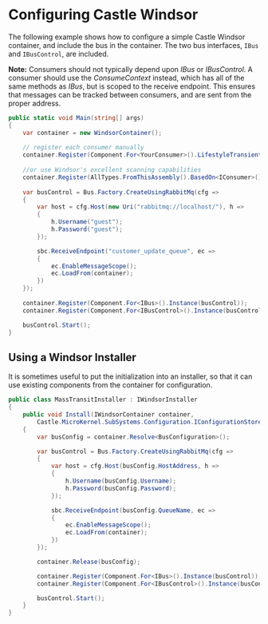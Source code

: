 # Configuring Castle Windsor

The following example shows how to configure a simple Castle Windsor container, and include the bus in the
container. The two bus interfaces, `IBus` and `IBusControl`, are included.

<div class="alert alert-info">
<b>Note:</b>
    Consumers should not typically depend upon <i>IBus</i> or <i>IBusControl</i>. A consumer should use the <i>ConsumeContext</i>
    instead, which has all of the same methods as <i>IBus</i>, but is scoped to the receive endpoint. This ensures that
    messages can be tracked between consumers, and are sent from the proper address.
</div>

```csharp
public static void Main(string[] args) 
{
    var container = new WindsorContainer();
    
    // register each consumer manually
    container.Register(Component.For<YourConsumer>().LifestyleTransient());
    
    //or use Windsor's excellent scanning capabilities
    container.Register(AllTypes.FromThisAssembly().BasedOn<IConsumer>());
    
    var busControl = Bus.Factory.CreateUsingRabbitMq(cfg =>
    {
        var host = cfg.Host(new Uri("rabbitmq://localhost/"), h =>
        {
            h.Username("guest");
            h.Password("guest");
        });

        sbc.ReceiveEndpoint("customer_update_queue", ec =>
        {
            ec.EnableMessageScope();
            ec.LoadFrom(container);
        })
    });
    
    container.Register(Component.For<IBus>().Instance(busControl));
    container.Register(Component.For<IBusControl>().Instance(busControl));

    busControl.Start();
}
```

## Using a Windsor Installer

It is sometimes useful to put the initialization into an installer, so that it can use existing components from
the container for configuration.

```csharp
public class MassTransitInstaller : IWindsorInstaller
{
    public void Install(IWindsorContainer container, 
        Castle.MicroKernel.SubSystems.Configuration.IConfigurationStore store)
    {
        var busConfig = container.Resolve<BusConfiguration>();

        var busControl = Bus.Factory.CreateUsingRabbitMq(cfg =>
        {
            var host = cfg.Host(busConfig.HostAddress, h =>
            {
                h.Username(busConfig.Username);
                h.Password(busConfig.Password);
            });

            sbc.ReceiveEndpoint(busConfig.QueueName, ec =>
            {
                ec.EnableMessageScope();
                ec.LoadFrom(container);
            })
        });

        container.Release(busConfig);

        container.Register(Component.For<IBus>().Instance(busControl));
        container.Register(Component.For<IBusControl>().Instance(busControl));

        busControl.Start();
    }
}
```
